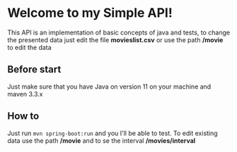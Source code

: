 # Welcome to my Simple  API!

This API is an implementation of basic concepts of java and tests, to change the presented data just edit the file **movieslist.csv** or use the path **/movie** to edit the data


## Before start 

Just make sure that you have Java on version 11 on your machine and maven 3.3.x

## How to
Just run `mvn spring-boot:run` and you  I'll be able to test.
To edit existing data use the path **/movie**  and to se the interval  **/movies/interval**  